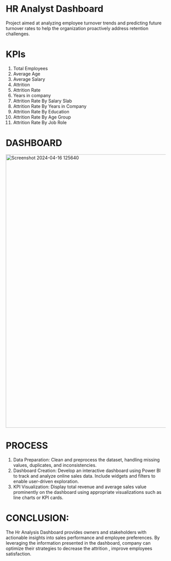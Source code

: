 # HR Analyst Dashboard #
Project aimed at analyzing employee turnover trends and predicting future turnover rates to help the organization proactively address retention challenges.

# KPIs #
1. Total Employees
2. Average Age
3. Average Salary
4. Attrition
5. Attrition Rate
6. Years in company
7. Attrition Rate By Salary Slab
8. Attrition Rate By Years in Company
9. Attrition Rate By Education
10. Attrition Rate By Age Group
11. Attrition Rate By Job Role


# DASHBOARD #
<img width="860" alt="Screenshot 2024-04-16 125640" src="https://github.com/SwetaMallick01/HRANALYST-/assets/132562651/a71b3bcf-222f-446d-992e-baf27fe82255">

# PROCESS #
1. Data Preparation: Clean and preprocess the dataset, handling missing values, duplicates, and inconsistencies.
2. Dashboard Creation: Develop an interactive dashboard using Power BI to track and analyze online sales data. Include widgets and filters to enable user-driven exploration.
3. KPI Visualization: Display total revenue and average sales value prominently on the dashboard using appropriate visualizations such as line charts or KPI cards.

# CONCLUSION:
The Hr Analysis Dashboard provides owners and stakeholders with actionable insights into sales performance and employee preferences. By leveraging the information presented in the dashboard, company can optimize their strategies to decrease the attrition , improve employees satisfaction.

